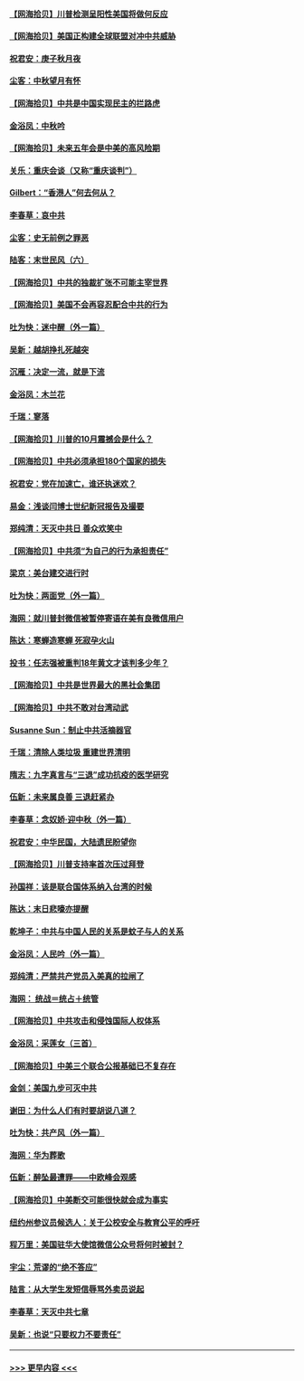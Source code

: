 #### [【网海拾贝】川普检测呈阳性美国将做何反应](../pages/nsc993/n12449042.md?t=10031402) 
#### [【网海拾贝】美国正构建全球联盟对冲中共威胁](../pages/nsc993/n12446580.md?t=10031402) 
#### [祝君安：庚子秋月夜](../pages/nsc993/n12445870.md?t=10031402) 
#### [尘客：中秋望月有怀](../pages/nsc993/n12444632.md?t=10031402) 
#### [【网海拾贝】中共是中国实现民主的拦路虎](../pages/nsc993/n12443573.md?t=10031402) 
#### [金浴凤：中秋吟](../pages/nsc993/n12441773.md?t=10031402) 
#### [【网海拾贝】未来五年会是中美的高风险期](../pages/nsc993/n12440760.md?t=10031402) 
#### [关乐：重庆会谈（又称“重庆谈判”）](../pages/nsc993/n12437525.md?t=10031402) 
#### [Gilbert：“香港人”何去何从？](../pages/nsc993/n12435894.md?t=10031402) 
#### [李春草：哀中共](../pages/nsc993/n12435874.md?t=10031402) 
#### [尘客：史无前例之罪恶](../pages/nsc993/n12435762.md?t=10031402) 
#### [陆客：末世民风（六）](../pages/nsc993/n12435354.md?t=10031402) 
#### [【网海拾贝】中共的独裁扩张不可能主宰世界](../pages/nsc993/n12435151.md?t=10031402) 
#### [【网海拾贝】美国不会再容忍配合中共的行为](../pages/nsc993/n12433808.md?t=10031402) 
#### [吐为快：迷中醒（外一篇）](../pages/nsc993/n12433585.md?t=10031402) 
#### [吴新：越胡挣扎死越突](../pages/nsc993/n12433562.md?t=10031402) 
#### [沉雁：决定一流，就是下流](../pages/nsc993/n12432128.md?t=10031402) 
#### [金浴凤：木兰花](../pages/nsc993/n12432124.md?t=10031402) 
#### [千瑞：寥落](../pages/nsc993/n12432071.md?t=10031402) 
#### [【网海拾贝】川普的10月震撼会是什么？](../pages/nsc993/n12431624.md?t=10031402) 
#### [【网海拾贝】中共必须承担180个国家的损失](../pages/nsc993/n12428893.md?t=10031402) 
#### [祝君安：党在加速亡，谁还执迷欢？](../pages/nsc993/n12428652.md?t=10031402) 
#### [易金：浅谈闫博士世纪新冠报告及撮要](../pages/nsc993/n12426822.md?t=10031402) 
#### [郑纯清：天灭中共日 善众欢笑中](../pages/nsc993/n12426784.md?t=10031402) 
#### [【网海拾贝】中共须“为自己的行为承担责任”](../pages/nsc993/n12426067.md?t=10031402) 
#### [梁京：美台建交进行时](../pages/nsc993/n12424066.md?t=10031402) 
#### [吐为快：两面党（外一篇）](../pages/nsc993/n12424043.md?t=10031402) 
#### [海网：就川普封微信被暂停寄语在美有良微信用户](../pages/nsc993/n12424021.md?t=10031402) 
#### [陈达：寒蝉造寒蝉 死寂孕火山](../pages/nsc993/n12423958.md?t=10031402) 
#### [投书：任志强被重判18年黄文才该判多少年？](../pages/nsc993/n12423672.md?t=10031402) 
#### [【网海拾贝】中共是世界最大的黑社会集团](../pages/nsc993/n12423543.md?t=10031402) 
#### [【网海拾贝】中共不敢对台湾动武](../pages/nsc993/n12421418.md?t=10031402) 
#### [Susanne Sun：制止中共活摘器官](../pages/nsc993/n12419654.md?t=10031402) 
#### [千瑞：清除人类垃圾 重建世界清明](../pages/nsc993/n12419414.md?t=10031402) 
#### [隋志：九字真言与“三退”成功抗疫的医学研究](../pages/nsc993/n12419248.md?t=10031402) 
#### [伍新：未来属良善 三退赶紧办](../pages/nsc993/n12418496.md?t=10031402) 
#### [李春草：念奴娇·迎中秋（外一篇）](../pages/nsc993/n12418465.md?t=10031402) 
#### [祝君安：中华民国，大陆遗民盼望你](../pages/nsc993/n12418089.md?t=10031402) 
#### [【网海拾贝】川普支持率首次压过拜登](../pages/nsc993/n12418050.md?t=10031402) 
#### [孙国祥：该是联合国体系纳入台湾的时候](../pages/nsc993/n12417369.md?t=10031402) 
#### [陈达：末日悲嚎亦提醒](../pages/nsc993/n12416736.md?t=10031402) 
#### [乾坤子：中共与中国人民的关系是蚊子与人的关系](../pages/nsc993/n12416632.md?t=10031402) 
#### [金浴凤：人民吟（外一篇）](../pages/nsc993/n12416567.md?t=10031402) 
#### [郑纯清：严禁共产党员入美真的拉闸了](../pages/nsc993/n12416550.md?t=10031402) 
#### [海网： 统战＝统占＋统管](../pages/nsc993/n12416404.md?t=10031402) 
#### [【网海拾贝】中共攻击和侵蚀国际人权体系](../pages/nsc993/n12416250.md?t=10031402) 
#### [金浴凤：采莲女（三首）](../pages/nsc993/n12415517.md?t=10031402) 
#### [【网海拾贝】中美三个联合公报基础已不复存在](../pages/nsc993/n12415054.md?t=10031402) 
#### [金剑：美国九步可灭中共](../pages/nsc993/n12413183.md?t=10031402) 
#### [谢田：为什么人们有时要胡说八道？](../pages/nsc993/n12411861.md?t=10031402) 
#### [吐为快：共产风（外一篇）](../pages/nsc993/n12411761.md?t=10031402) 
#### [海网：华为葬歌](../pages/nsc993/n12410381.md?t=10031402) 
#### [伍新：醉坠最遭罪——中欧峰会观感](../pages/nsc993/n12410364.md?t=10031402) 
#### [【网海拾贝】中美断交可能很快就会成为事实](../pages/nsc993/n12409495.md?t=10031402) 
#### [纽约州参议员候选人：关于公校安全与教育公平的呼吁](../pages/nsc993/n12409228.md?t=10031402) 
#### [程万里：美国驻华大使馆微信公众号将何时被封？](../pages/nsc993/n12407397.md?t=10031402) 
#### [宇尘：荒谬的“绝不答应”](../pages/nsc993/n12407360.md?t=10031402) 
#### [陆言：从大学生发短信辱骂外卖员说起](../pages/nsc993/n12407285.md?t=10031402) 
#### [李春草：天灭中共七章](../pages/nsc993/n12406988.md?t=10031402) 
#### [吴新：也说“只要权力不要责任”](../pages/nsc993/n12406966.md?t=10031402) 

----
#### [ >>> 更早内容 <<< ](../indexes/nsc993-earlier.md)
